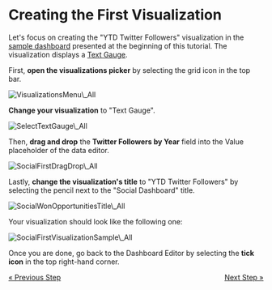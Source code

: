 # Creating the First Visualization  

Let's focus on creating the "YTD Twitter Followers" visualization in the
[sample dashboard](getting-started.md) presented at the beginning
of this tutorial. The visualization displays a [Text Gauge](~/en/data-visualizations/visualization-types/gauge-charts.html#text-gauge).

First, **open the visualizations picker** by selecting the grid icon in
the top bar.

<img src="images/VisualizationsMenu_All.png" alt="VisualizationsMenu\_All" class="responsive-img"/>

**Change your visualization** to "Text Gauge".

<img src="images/SelectTextGauge_All.png" alt="SelectTextGauge\_All" class="responsive-img"/>

Then, **drag and drop** the **Twitter Followers by Year** field into the
Value placeholder of the data editor.

<img src="images/SocialFirstDragDrop_All.png" alt="SocialFirstDragDrop\_All" class="responsive-img"/>

Lastly, **change the visualization's title** to "YTD Twitter Followers"
by selecting the pencil next to the "Social Dashboard" title.

<img src="images/SocialWonOpportunitiesTitle_All.png" alt="SocialWonOpportunitiesTitle\_All" class="responsive-img"/>

Your visualization should look like the following one:

<img src="images/SocialFirstVisualizationSample_All.png" alt="SocialFirstVisualizationSample\_All" class="responsive-img"/>

Once you are done, go back to the Dashboard Editor by selecting the
**tick icon** in the top right-hand corner.

<style>
.previous {
    text-align: left
}

.next {
    float: right
}

</style>

<a href="creating-the-dashboard.md" class="previous">&laquo; Previous Step</a>
<a href="creating-dashboard-filter-connecting-visualization.md" class="next">Next Step &raquo;</a>
